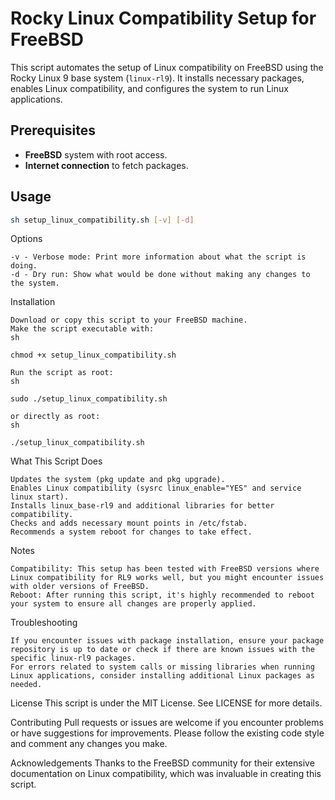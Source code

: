 # Rocky Linux Compatibility Setup for FreeBSD

This script automates the setup of Linux compatibility on FreeBSD using the Rocky Linux 9 base system (`linux-rl9`). It installs necessary packages, enables Linux compatibility, and configures the system to run Linux applications.

## Prerequisites

- **FreeBSD** system with root access.
- **Internet connection** to fetch packages.

## Usage

```sh
sh setup_linux_compatibility.sh [-v] [-d]
```

Options

    -v - Verbose mode: Print more information about what the script is doing.
    -d - Dry run: Show what would be done without making any changes to the system.


Installation

    Download or copy this script to your FreeBSD machine.
    Make the script executable with:
    sh

    chmod +x setup_linux_compatibility.sh

    Run the script as root:
    sh

    sudo ./setup_linux_compatibility.sh

    or directly as root:
    sh

    ./setup_linux_compatibility.sh


What This Script Does

    Updates the system (pkg update and pkg upgrade).
    Enables Linux compatibility (sysrc linux_enable="YES" and service linux start).
    Installs linux_base-rl9 and additional libraries for better compatibility.
    Checks and adds necessary mount points in /etc/fstab.
    Recommends a system reboot for changes to take effect.


Notes

    Compatibility: This setup has been tested with FreeBSD versions where Linux compatibility for RL9 works well, but you might encounter issues with older versions of FreeBSD.
    Reboot: After running this script, it's highly recommended to reboot your system to ensure all changes are properly applied.


Troubleshooting

    If you encounter issues with package installation, ensure your package repository is up to date or check if there are known issues with the specific linux-rl9 packages.
    For errors related to system calls or missing libraries when running Linux applications, consider installing additional Linux packages as needed.


License
This script is under the MIT License. See LICENSE for more details.

Contributing
Pull requests or issues are welcome if you encounter problems or have suggestions for improvements. Please follow the existing code style and comment any changes you make.

Acknowledgements
Thanks to the FreeBSD community for their extensive documentation on Linux compatibility, which was invaluable in creating this script.
